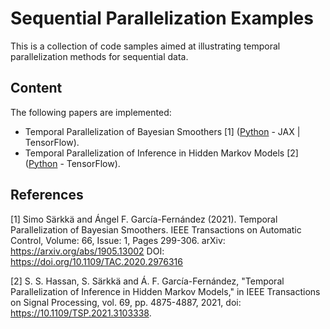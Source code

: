 # Sequential Parallelization Examples
This is a collection of code samples aimed at illustrating temporal parallelization methods for sequential data.

## Content
The following papers are implemented:
- Temporal Parallelization of Bayesian Smoothers [1] ([Python](https://github.com/EEA-sensors/sequential-parallelization-examples/tree/main/python/temporal-parallelization-bayes-smoothers) - JAX | TensorFlow).
- Temporal Parallelization of Inference in Hidden Markov Models [2] ([Python](https://github.com/EEA-sensors/sequential-parallelization-examples/tree/main/python/temporal-parallelization-inference-in-HMMs) - TensorFlow).

## References
[1] Simo Särkkä and Ángel F. García-Fernández (2021). Temporal Parallelization of Bayesian Smoothers. IEEE Transactions on Automatic Control, Volume: 66, Issue: 1, Pages 299-306. arXiv: https://arxiv.org/abs/1905.13002 DOI: https://doi.org/10.1109/TAC.2020.2976316

[2] S. S. Hassan, S. Särkkä and Á. F. García-Fernández, "Temporal Parallelization of Inference in Hidden Markov Models," in IEEE Transactions on Signal Processing, vol. 69, pp. 4875-4887, 2021, doi: https://10.1109/TSP.2021.3103338.
